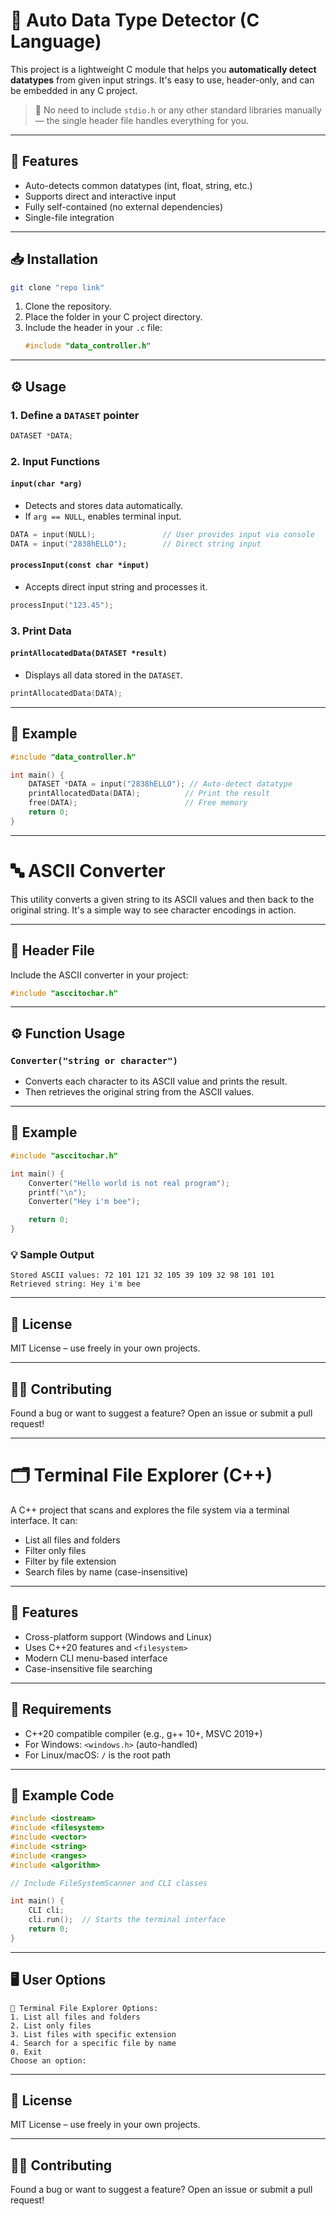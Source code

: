 # 🧠 Auto Data Type Detector (C Language)

This project is a lightweight C module that helps you **automatically detect datatypes** from given input strings. It's easy to use, header-only, and can be embedded in any C project.

> 🔧 No need to include `stdio.h` or any other standard libraries manually — the single header file handles everything for you.

---

## 🚀 Features

- Auto-detects common datatypes (int, float, string, etc.)
- Supports direct and interactive input
- Fully self-contained (no external dependencies)
- Single-file integration

---

## 📥 Installation

```bash
git clone "repo link"
```

1. Clone the repository.
2. Place the folder in your C project directory.
3. Include the header in your `.c` file:
   ```c
   #include "data_controller.h"
   ```

---

## ⚙️ Usage

### 1. Define a `DATASET` pointer
```c
DATASET *DATA;
```

### 2. Input Functions

#### `input(char *arg)`
- Detects and stores data automatically.
- If `arg == NULL`, enables terminal input.
```c
DATA = input(NULL);               // User provides input via console
DATA = input("2838hELLO");        // Direct string input
```

#### `processInput(const char *input)`
- Accepts direct input string and processes it.
```c
processInput("123.45");
```

### 3. Print Data

#### `printAllocatedData(DATASET *result)`
- Displays all data stored in the `DATASET`.
```c
printAllocatedData(DATA);
```

---

## 🧪 Example

```c
#include "data_controller.h"

int main() {
    DATASET *DATA = input("2838hELLO"); // Auto-detect datatype
    printAllocatedData(DATA);          // Print the result
    free(DATA);                        // Free memory
    return 0;
}
```

---

# 🔤 ASCII Converter

This utility converts a given string to its ASCII values and then back to the original string. It's a simple way to see character encodings in action.

---

## 📁 Header File

Include the ASCII converter in your project:

```c
#include "asccitochar.h"
```

---

## ⚙️ Function Usage

### `Converter("string or character")`
- Converts each character to its ASCII value and prints the result.
- Then retrieves the original string from the ASCII values.

---

## 🧪 Example

```c
#include "asccitochar.h"

int main() {
    Converter("Hello world is not real program");
    printf("\n");
    Converter("Hey i'm bee");

    return 0;
}
```

### 💡 Sample Output

```
Stored ASCII values: 72 101 121 32 105 39 109 32 98 101 101
Retrieved string: Hey i'm bee
```

---

## 📄 License

MIT License – use freely in your own projects.

---

## 🙋‍♂️ Contributing

Found a bug or want to suggest a feature? Open an issue or submit a pull request!


---

# 🗂️ Terminal File Explorer (C++)

A C++ project that scans and explores the file system via a terminal interface. It can:
- List all files and folders
- Filter only files
- Filter by file extension
- Search files by name (case-insensitive)

---

## 🧩 Features

- Cross-platform support (Windows and Linux)
- Uses C++20 features and `<filesystem>`
- Modern CLI menu-based interface
- Case-insensitive file searching

---

## 📁 Requirements

- C++20 compatible compiler (e.g., g++ 10+, MSVC 2019+)
- For Windows: `<windows.h>` (auto-handled)
- For Linux/macOS: `/` is the root path

---

## 🧪 Example Code

```cpp
#include <iostream>
#include <filesystem>
#include <vector>
#include <string>
#include <ranges>
#include <algorithm>

// Include FileSystemScanner and CLI classes

int main() {
    CLI cli;
    cli.run();  // Starts the terminal interface
    return 0;
}
```

---

## 🖥️ User Options

```
🧭 Terminal File Explorer Options:
1. List all files and folders
2. List only files
3. List files with specific extension
4. Search for a specific file by name
0. Exit
Choose an option:
```

---

## 📄 License

MIT License – use freely in your own projects.

---

## 🙋‍♂️ Contributing

Found a bug or want to suggest a feature? Open an issue or submit a pull request!